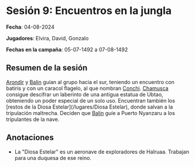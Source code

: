 # Sesión 9: Encuentros en la jungla

**Fecha**: 04-08-2024

**Jugadores**: Elvira, David, Gonzalo

**Fechas en la campaña**: 05-07-1492 a 07-08-1492

## Resumen de la sesión

[Arondir](/npcs/Arondir) y [Balin](/npcs/Balin) guían al grupo hacia el sur, teniendo un encuentro con batiris y con un caracol flagelo, al que nombran [Conchi](/monstruos/Conchi). [Chamusca](/pjs/Chamusca) consigue descifrar un laberinto de una antigua estatua de Ubtao, obteniendo un poder especial de un solo uso. Encuentran también los [restos de la Diosa Estelar](/lugares/Diosa Estelar), donde salvan a la tripulación maltrecha. Deciden que [Balin](/npcs/Balin) guíe a Puerto Nyanzaru a los tripulantes de la nave.

## Anotaciones

* La "Diosa Estelar" es un aeronave de exploradores de Halruaa. Trabajan para una duquesa de ese reino.